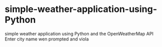 # simple-weather-application-using-Python
simple weather application using Python and the OpenWeatherMap API
Enter city name wen prompted and viola
